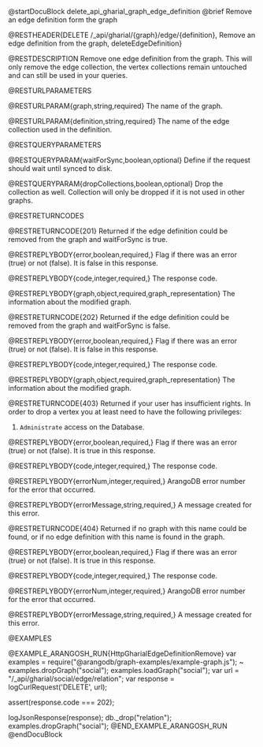 @startDocuBlock delete_api_gharial_graph_edge_definition
@brief Remove an edge definition form the graph

@RESTHEADER{DELETE /_api/gharial/{graph}/edge/{definition}, Remove an edge definition from the graph, deleteEdgeDefinition}

@RESTDESCRIPTION
Remove one edge definition from the graph.  This will only remove the
edge collection, the vertex collections remain untouched and can still
be used in your queries.

@RESTURLPARAMETERS

@RESTURLPARAM{graph,string,required}
The name of the graph.

@RESTURLPARAM{definition,string,required}
The name of the edge collection used in the definition.

@RESTQUERYPARAMETERS

@RESTQUERYPARAM{waitForSync,boolean,optional}
Define if the request should wait until synced to disk.

@RESTQUERYPARAM{dropCollections,boolean,optional}
Drop the collection as well.
Collection will only be dropped if it is not used in other graphs.

@RESTRETURNCODES

@RESTRETURNCODE{201}
Returned if the edge definition could be removed from the graph
and waitForSync is true.

@RESTREPLYBODY{error,boolean,required,}
Flag if there was an error (true) or not (false).
It is false in this response.

@RESTREPLYBODY{code,integer,required,}
The response code.

@RESTREPLYBODY{graph,object,required,graph_representation}
The information about the modified graph.

@RESTRETURNCODE{202}
Returned if the edge definition could be removed from the graph and
waitForSync is false.

@RESTREPLYBODY{error,boolean,required,}
Flag if there was an error (true) or not (false).
It is false in this response.

@RESTREPLYBODY{code,integer,required,}
The response code.

@RESTREPLYBODY{graph,object,required,graph_representation}
The information about the modified graph.

@RESTRETURNCODE{403}
Returned if your user has insufficient rights.
In order to drop a vertex you at least need to have the following privileges:
  1. `Administrate` access on the Database.

@RESTREPLYBODY{error,boolean,required,}
Flag if there was an error (true) or not (false).
It is true in this response.

@RESTREPLYBODY{code,integer,required,}
The response code.

@RESTREPLYBODY{errorNum,integer,required,}
ArangoDB error number for the error that occurred.

@RESTREPLYBODY{errorMessage,string,required,}
A message created for this error.

@RESTRETURNCODE{404}
Returned if no graph with this name could be found,
or if no edge definition with this name is found in the graph.

@RESTREPLYBODY{error,boolean,required,}
Flag if there was an error (true) or not (false).
It is true in this response.

@RESTREPLYBODY{code,integer,required,}
The response code.

@RESTREPLYBODY{errorNum,integer,required,}
ArangoDB error number for the error that occurred.

@RESTREPLYBODY{errorMessage,string,required,}
A message created for this error.

@EXAMPLES

@EXAMPLE_ARANGOSH_RUN{HttpGharialEdgeDefinitionRemove}
  var examples = require("@arangodb/graph-examples/example-graph.js");
~ examples.dropGraph("social");
  examples.loadGraph("social");
  var url = "/_api/gharial/social/edge/relation";
  var response = logCurlRequest('DELETE', url);

  assert(response.code === 202);

  logJsonResponse(response);
  db._drop("relation");
  examples.dropGraph("social");
@END_EXAMPLE_ARANGOSH_RUN
@endDocuBlock
